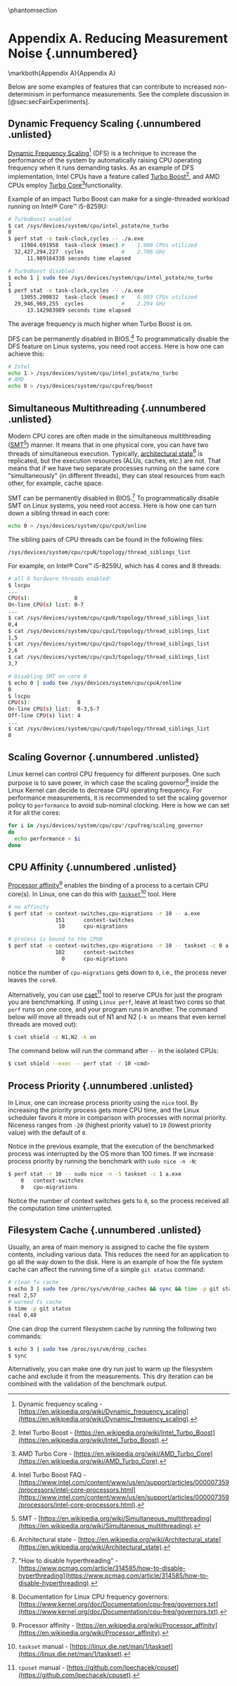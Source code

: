 \phantomsection
# Appendix A. Reducing Measurement Noise {.unnumbered}

\markboth{Appendix A}{Appendix A}

Below are some examples of features that can contribute to increased non-determinism in performance measurements. See the complete discussion in [@sec:secFairExperiments].

## Dynamic Frequency Scaling {.unnumbered .unlisted}

[Dynamic Frequency Scaling](https://en.wikipedia.org/wiki/Dynamic_frequency_scaling)[^11] (DFS) is a technique to increase the performance of the system by automatically raising CPU operating frequency when it runs demanding tasks. As an example of DFS implementation, Intel CPUs have a feature called [Turbo Boost](https://en.wikipedia.org/wiki/Intel_Turbo_Boost)[^1], and AMD CPUs employ [Turbo Core](https://en.wikipedia.org/wiki/AMD_Turbo_Core)[^2]functionality. 

Example of an impact Turbo Boost can make for a single-threaded workload running on Intel® Core™ i5-8259U:

```bash
# TurboBoost enabled
$ cat /sys/devices/system/cpu/intel_pstate/no_turbo
0
$ perf stat -e task-clock,cycles -- ./a.exe 
    11984.691958  task-clock (msec) #    1.000 CPUs utilized
  32,427,294,227  cycles            #    2.706 GHz
      11.989164338 seconds time elapsed

# TurboBoost disabled
$ echo 1 | sudo tee /sys/devices/system/cpu/intel_pstate/no_turbo
1
$ perf stat -e task-clock,cycles -- ./a.exe 
    13055.200832  task-clock (msec) #    0.993 CPUs utilized
  29,946,969,255  cycles            #    2.294 GHz
      13.142983989 seconds time elapsed
```

The average frequency is much higher when Turbo Boost is on.

DFS can be permanently disabled in BIOS.[^3] To programmatically disable the DFS feature on Linux systems, you need root access. Here is how one can achieve this:

```bash
# Intel
echo 1 > /sys/devices/system/cpu/intel_pstate/no_turbo
# AMD
echo 0 > /sys/devices/system/cpu/cpufreq/boost
```
## Simultaneous Multithreading {.unnumbered .unlisted}

Modern CPU cores are often made in the simultaneous multithreading ([SMT](https://en.wikipedia.org/wiki/Simultaneous_multithreading)[^4]) manner. It means that in one physical core, you can have two threads of simultaneous execution. Typically, [architectural state](https://en.wikipedia.org/wiki/Architectural_state)[^5] is replicated, but the execution resources (ALUs, caches, etc.) are not. That means that if we have two separate processes running on the same core "simultaneously" (in different threads), they can steal resources from each other, for example, cache space.

SMT can be permanently disabled in BIOS.[^6] To programmatically disable SMT on Linux systems, you need root access. Here is how one can turn down a sibling thread in each core:

```bash
echo 0 > /sys/devices/system/cpu/cpuX/online
```
The sibling pairs of CPU threads can be found in the following files:

```bash
/sys/devices/system/cpu/cpuN/topology/thread_siblings_list
```

For example, on Intel® Core™ i5-8259U, which has 4 cores and 8 threads:

```bash
# all 8 hardware threads enabled:
$ lscpu
...
CPU(s):              8
On-line CPU(s) list: 0-7
...
$ cat /sys/devices/system/cpu/cpu0/topology/thread_siblings_list
0,4
$ cat /sys/devices/system/cpu/cpu1/topology/thread_siblings_list
1,5
$ cat /sys/devices/system/cpu/cpu2/topology/thread_siblings_list
2,6
$ cat /sys/devices/system/cpu/cpu3/topology/thread_siblings_list
3,7

# Disabling SMT on core 0
$ echo 0 | sudo tee /sys/devices/system/cpu/cpu4/online
0
$ lscpu
CPU(s):               8
On-line CPU(s) list:  0-3,5-7
Off-line CPU(s) list: 4
...
$ cat /sys/devices/system/cpu/cpu0/topology/thread_siblings_list
0
```

## Scaling Governor {.unnumbered .unlisted}

Linux kernel can control CPU frequency for different purposes. One such purpose is to save power, in which case the scaling governor[^7] inside the Linux Kernel can decide to decrease CPU operating frequency. For performance measurements, it is recommended to set the scaling governor policy to `performance` to avoid sub-nominal clocking. Here is how we can set it for all the cores:

```bash
for i in /sys/devices/system/cpu/cpu*/cpufreq/scaling_governor
do
  echo performance > $i
done
```

## CPU Affinity {.unnumbered .unlisted}

[Processor affinity](https://en.wikipedia.org/wiki/Processor_affinity)[^8] enables the binding of a process to a certain CPU core(s). In Linux, one can do this with [`taskset`](https://linux.die.net/man/1/taskset)[^9] tool. Here 

```bash
# no affinity
$ perf stat -e context-switches,cpu-migrations -r 10 -- a.exe
               151      context-switches
                10      cpu-migrations

# process is bound to the CPU0
$ perf stat -e context-switches,cpu-migrations -r 10 -- taskset -c 0 a.exe 
               102      context-switches
                 0      cpu-migrations
```
notice the number of `cpu-migrations` gets down to `0`, i.e., the process never leaves the `core0`.

Alternatively, you can use [cset](https://github.com/lpechacek/cpuset)[^10] tool to reserve CPUs for just the program you are benchmarking. If using `Linux perf`, leave at least two cores so that `perf` runs on one core, and your program runs in another. The command below will move all threads out of N1 and N2 (`-k on` means that even kernel threads are moved out):

```bash
$ cset shield -c N1,N2 -k on
```

The command below will run the command after `--` in the isolated CPUs: 
```bash
$ cset shield --exec -- perf stat -r 10 <cmd>
```

## Process Priority {.unnumbered .unlisted}

In Linux, one can increase process priority using the `nice` tool. By increasing the priority process gets more CPU time, and the Linux scheduler favors it more in comparison with processes with normal priority. Niceness ranges from `-20` (highest priority value) to `19` (lowest priority value) with the default of `0`.

Notice in the previous example, that the execution of the benchmarked process was interrupted by the OS more than 100 times. If we increase process priority by running the benchmark with `sudo nice -n -N`:
```bash
$ perf stat -r 10 -- sudo nice -n -5 taskset -c 1 a.exe
    0   context-switches
    0   cpu-migrations
```
Notice the number of context switches gets to `0`, so the process received all the computation time uninterrupted.

## Filesystem Cache {.unnumbered .unlisted}

Usually, an area of main memory is assigned to cache the file system contents, including various data. This reduces the need for an application to go all the way down to the disk. Here is an example of how the file system cache can affect the running time of a simple `git status` command:

```bash
# clean fs cache
$ echo 3 | sudo tee /proc/sys/vm/drop_caches && sync && time -p git status
real 2,57
# warmed fs cache
$ time -p git status
real 0,40
```

One can drop the current filesystem cache by running the following two commands:

```bash
$ echo 3 | sudo tee /proc/sys/vm/drop_caches
$ sync
```

Alternatively, you can make one dry run just to warm up the filesystem cache and exclude it from the measurements. This dry iteration can be combined with the validation of the benchmark output.

[^1]: Intel Turbo Boost - [https://en.wikipedia.org/wiki/Intel_Turbo_Boost](https://en.wikipedia.org/wiki/Intel_Turbo_Boost).
[^2]: AMD Turbo Core - [https://en.wikipedia.org/wiki/AMD_Turbo_Core](https://en.wikipedia.org/wiki/AMD_Turbo_Core).
[^3]: Intel Turbo Boost FAQ - [https://www.intel.com/content/www/us/en/support/articles/000007359/processors/intel-core-processors.html](https://www.intel.com/content/www/us/en/support/articles/000007359/processors/intel-core-processors.html).
[^4]: SMT - [https://en.wikipedia.org/wiki/Simultaneous_multithreading](https://en.wikipedia.org/wiki/Simultaneous_multithreading).
[^5]: Architectural state - [https://en.wikipedia.org/wiki/Architectural_state](https://en.wikipedia.org/wiki/Architectural_state).
[^6]: "How to disable hyperthreading" - [https://www.pcmag.com/article/314585/how-to-disable-hyperthreading](https://www.pcmag.com/article/314585/how-to-disable-hyperthreading).
[^7]: Documentation for Linux CPU frequency governors: [https://www.kernel.org/doc/Documentation/cpu-freq/governors.txt](https://www.kernel.org/doc/Documentation/cpu-freq/governors.txt).
[^8]: Processor affinity - [https://en.wikipedia.org/wiki/Processor_affinity](https://en.wikipedia.org/wiki/Processor_affinity).
[^9]: `taskset` manual - [https://linux.die.net/man/1/taskset](https://linux.die.net/man/1/taskset).
[^10]: `cpuset` manual - [https://github.com/lpechacek/cpuset](https://github.com/lpechacek/cpuset).
[^11]: Dynamic frequency scaling - [https://en.wikipedia.org/wiki/Dynamic_frequency_scaling](https://en.wikipedia.org/wiki/Dynamic_frequency_scaling).
